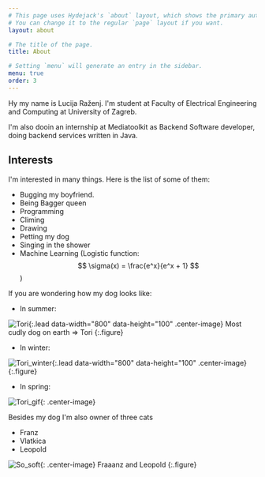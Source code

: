 ```yaml
---
# This page uses Hydejack's `about` layout, which shows the primary author's picture and about text at the top.
# You can change it to the regular `page` layout if you want.
layout: about

# The title of the page.
title: About

# Setting `menu` will generate an entry in the sidebar.
menu: true
order: 3
---
```


Hy my name is Lucija Raženj. I'm student at Faculty of Electrical Engineering and Computing at University of Zagreb.


I'm also dooin an internship at Mediatoolkit as Backend Software developer, doing backend services written in Java.


## Interests
I'm interested in many things. Here is the list of some of them:
- Bugging my boyfriend.
- Being Bagger queen
- Programming
- Climing
- Drawing
- Petting my dog
- Singing in the shower
- Machine Learning (Logistic function: $$ \sigma(x) = \frac{e^x}{e^x + 1} $$)

If you are wondering how my dog looks like:

- In summer:

![Tori]({{site.baseurl}}/assets/img/tory_summer.jpg){:.lead data-width="800" data-height="100" .center-image}
Most cudly dog on earth => Tori
{:.figure}

- In winter:

![Tori_winter]({{site.baseurl}}/assets/img/tory_snow.jpg){:.lead data-width="800" data-height="100" .center-image}
{:.figure}

- In spring:

![Tori_gif]({{site.baseurl}}/assets/img/tory.jpg){: .center-image}

Besides my dog I'm also owner of three cats
- Franz
- Vlatkica
- Leopold

![So_soft]({{site.baseurl}}/assets/img/cats.jpg){: .center-image}
Fraaanz and Leopold
{:.figure}
